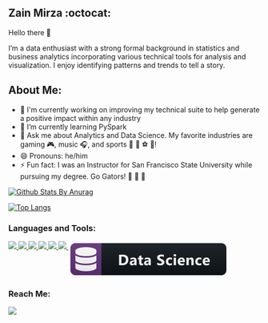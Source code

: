 ## Zain Mirza :octocat:

Hello there 👋

I’m a data enthusiast with a strong formal background in statistics and business analytics incorporating various technical tools for analysis and visualization. I enjoy identifying patterns and trends to tell a story. 

## About Me: 

- 🔭 I'm currently working on improving my technical suite to help generate a positive impact within any industry
- 🌱 I’m currently learning PySpark
- 💬 Ask me about Analytics and Data Science. My favorite industries are gaming 🎮, music 🎧, and sports 🏀 🏈 ⚽️ 🎾!
- 😄 Pronouns: he/him
- ⚡ Fun fact: I was an Instructor for San Francisco State University while pursuing my degree. Go Gators! 🐊 💜 💛

[![Github Stats By Anurag](https://github-readme-stats.vercel.app/api?username=zainmirza24&show_icons=true&hide_rank=true&title_color=fff&icon_color=79ff97&text_color=9f9f9f&bg_color=151515)](https://github.com/zainmirza24/github-readme-stats)

[![Top Langs](https://github-readme-stats.vercel.app/api/top-langs/?username=zainmirza24&layout=donut)](https://github.com/zainmirza24/github-readme-stats)

### Languages and Tools:
<!-- For more icons please follow  https://github.com/MikeCodesDotNET/ColoredBadges -->
<p align="left">
 <a href="#">
    <img src="https://img.shields.io/badge/Python-FFD43B?style=for-the-badge&logo=python&logoColor=blue">
  </a>
 <a href="#">
    <img src="https://img.shields.io/badge/R-276DC3?style=for-the-badge&logo=r&logoColor=white">
  </a>
<a href="#">
    <img src="https://img.shields.io/badge/PostgreSQL-316192?style=for-the-badge&logo=postgresql&logoColor=white">
  </a>
<a href="#">
    <img src="https://img.shields.io/badge/MySQL-005C84?style=for-the-badge&logo=mysql&logoColor=white">
   </a> 
 <a href="#">
    <img src="https://img.shields.io/badge/Tableau-E97627?style=for-the-badge&logo=Tableau&logoColor=white">
  </a>
<a href="#">
    <img src="https://img.shields.io/badge/-LeetCode-FFA116?style=for-the-badge&logo=LeetCode&logoColor=black">
  </a>
<a href="#">
    <img src="https://raw.githubusercontent.com/8bithemant/8bithemant/master/svg/dev/misc/datascience.svg" alt="datascience" style="vertical-align:top; margin:4px">
  </a>

 
</p>

### Reach Me:
<p align="left">

  <a href="https://www.linkedin.com/in/zainmirza24">
    <img src="https://img.shields.io/badge/LinkedIn-0077B5?style=for-the-badge&logo=linkedin&logoColor=white">
  </a>
  

<!--
**zainmirza24/zainmirza24** is a ✨ _special_ ✨ repository because its `README.md` (this file) appears on your GitHub profile.

Here are some ideas to get you started:

- 🔭 I’m currently working on ...
- 🌱 I’m currently learning ...
- 👯 I’m looking to collaborate on ...
- 🤔 I’m looking for help with ...
- 💬 Ask me about ...
- 📫 How to reach me: ...
- 😄 Pronouns: ...
- ⚡ Fun fact: ...
-->
